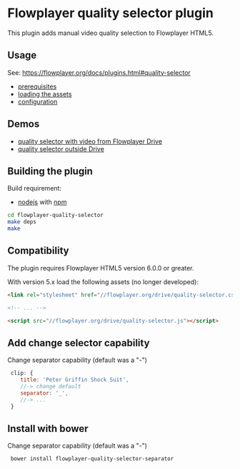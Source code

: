 # Flowplayer quality selector plugin

This plugin adds manual video quality selection to Flowplayer HTML5.

## Usage

See: https://flowplayer.org/docs/plugins.html#quality-selector

- [prerequisites](https://flowplayer.org/docs/plugins.html#quality-selector-prerequisites)
- [loading the assets](https://flowplayer.org/docs/plugins.html#quality-selector-assets)
- [configuration](https://flowplayer.org/docs/plugins.html#quality-selector-configuration)

## Demos

- [quality selector with video from Flowplayer Drive](https://flowplayer.org/demos/qsel/)
- [quality selector outside Drive](http://demos.flowplayer.org/scripting/qsel.html)

## Building the plugin

Build requirement:

- [nodejs](https://nodejs.org) with [npm](https://www.npmjs.com)

```sh
cd flowplayer-quality-selector
make deps
make
```

## Compatibility

The plugin requires Flowplayer HTML5 version 6.0.0 or greater.

With version 5.x load the following assets (no longer developed):

```html
<link rel="stylesheet" href="//flowplayer.org/drive/quality-selector.css">

<!-- ... -->

<script src="//flowplayer.org/drive/quality-selector.js"></script>
```

## Add change selector capability

Change separator capability (default was a "-")

```javascript
 clip: {
    title: 'Peter Griffin Shock Suit',
    //-> change default
    separator: '_', 
    //-> ...
 }
```

## Install with bower

Change separator capability (default was a "-")

```sh
 bower install flowplayer-quality-selector-separator
```
